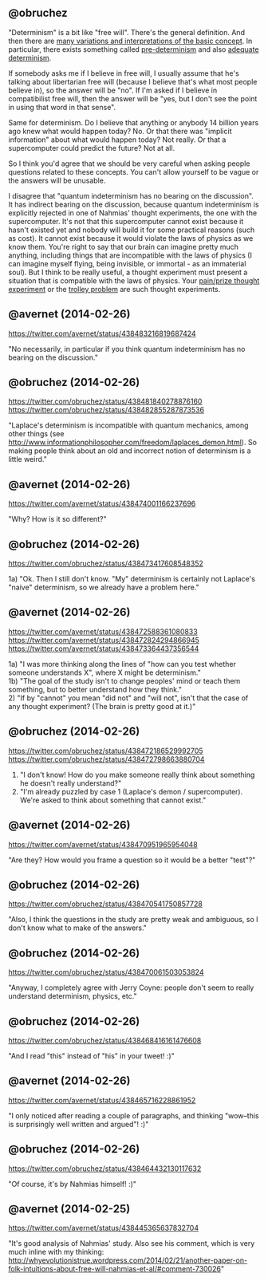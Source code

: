 ## @obruchez

"Determinism" is a bit like "free will". There's the general definition. And then there are [many variations and interpretations of the basic concept](http://www.informationphilosopher.com/solutions/determinisms/). In particular, there exists something called [pre-determinism](http://www.informationphilosopher.com/freedom/pre-determinism.html) and also [adequate determinism](http://www.informationphilosopher.com/freedom/adequate_determinism.html).

If somebody asks me if I believe in free will, I usually assume that he's talking about libertarian free will (because I believe that's what most people believe in), so the answer will be "no". If I'm asked if I believe in compatibilist free will, then the answer will be "yes, but I don't see the point in using that word in that sense".

Same for determinism. Do I believe that anything or anybody 14 billion years ago knew what would happen today? No. Or that there was "implicit information" about what would happen today? Not really. Or that a supercomputer could predict the future? Not at all.

So I think you'd agree that we should be very careful when asking people questions related to these concepts. You can't allow yourself to be vague or the answers will be unusable.

I disagree that "quantum indeterminism has no bearing on the discussion". It has indirect bearing on the discussion, because quantum indeterminism is explicitly rejected in one of Nahmias' thought experiments, the one with the supercomputer. It's not that this supercomputer cannot exist because it hasn't existed yet and nobody will build it for some practical reasons (such as cost). It cannot exist because it would violate the laws of physics as we know them. You're right to say that our brain can imagine pretty much anything, including things that are incompatible with the laws of physics (I can imagine myself flying, being invisible, or immortal - as an immaterial soul). But I think to be really useful, a thought experiment must present a situation that is compatible with the laws of physics. Your [pain/prize thought experiment](https://twitter.com/avernet/status/433499672615735296) or the [trolley problem](https://en.wikipedia.org/wiki/Trolley_problem) are such thought experiments.

## @avernet (2014-02-26)

https://twitter.com/avernet/status/438483216819687424

"No necessarily, in particular if you think quantum indeterminism has no bearing on the discussion."

## @obruchez (2014-02-26)

https://twitter.com/obruchez/status/438481840278876160
https://twitter.com/obruchez/status/438482855287873536

"Laplace's determinism is incompatible with quantum mechanics, among other things (see http://www.informationphilosopher.com/freedom/laplaces_demon.html). So making people think about an old and incorrect notion of determinism is a little weird."

## @avernet (2014-02-26)

https://twitter.com/avernet/status/438474001166237696

"Why? How is it so different?"

## @obruchez (2014-02-26)

https://twitter.com/obruchez/status/438473417608548352

1a) "Ok. Then I still don't know. "My" determinism is certainly not Laplace's "naive" determinism, so we already have a problem here."

## @avernet (2014-02-26)

https://twitter.com/avernet/status/438472588361080833
https://twitter.com/avernet/status/438472824294866945
https://twitter.com/avernet/status/438473364437356544

1a) "I was more thinking along the lines of "how can you test whether someone understands X", where X might be determinism."<br>
1b) "The goal of the study isn't to change peoples' mind or teach them something, but to better understand how they think."<br>
2) "If by "cannot" you mean "did not" and "will not", isn't that the case of any thought experiment? (The brain is pretty good at it.)"<br>

## @obruchez (2014-02-26)

https://twitter.com/obruchez/status/438472186529992705
https://twitter.com/obruchez/status/438472798663880704

1) "I don't know! How do you make someone really think about something he doesn't really understand?"<br>
2) "I'm already puzzled by case 1 (Laplace's demon / supercomputer). We're asked to think about something that cannot exist."<br>

## @avernet (2014-02-26)

https://twitter.com/avernet/status/438470951965954048

"Are they? How would you frame a question so it would be a better "test"?"

## @obruchez (2014-02-26)

https://twitter.com/obruchez/status/438470541750857728

"Also, I think the questions in the study are pretty weak and ambiguous, so I don't know what to make of the answers."

## @obruchez (2014-02-26)

https://twitter.com/obruchez/status/438470061503053824

"Anyway, I completely agree with Jerry Coyne: people don't  seem to really understand determinism, physics, etc."

## @obruchez (2014-02-26)

https://twitter.com/obruchez/status/438468416161476608

"And I read "this" instead of "his" in your tweet! :)"

## @avernet (2014-02-26)

https://twitter.com/avernet/status/438465716228861952

"I only noticed after reading a couple of paragraphs, and thinking "wow–this is surprisingly well written and argued"! :)"

## @obruchez (2014-02-26)

https://twitter.com/obruchez/status/438464432130117632

"Of course, it's by Nahmias himself! :)"

## @avernet (2014-02-25)

https://twitter.com/avernet/status/438445365637832704

"It's good analysis of Nahmias' study. Also see his comment, which is very much inline with my thinking: http://whyevolutionistrue.wordpress.com/2014/02/21/another-paper-on-folk-intuitions-about-free-will-nahmias-et-al/#comment-730026"
